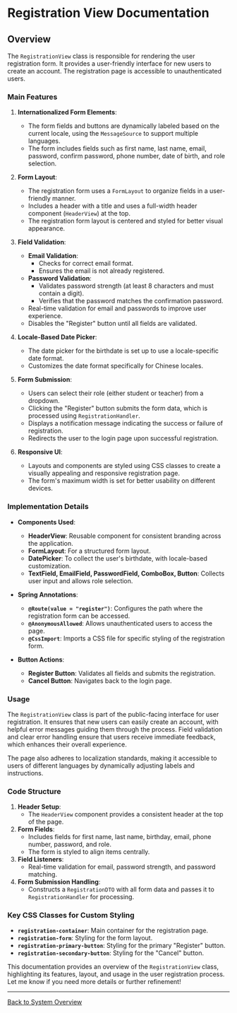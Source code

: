 # Registration View Documentation

## Overview

The `RegistrationView` class is responsible for rendering the user registration form. It provides a user-friendly interface for new users to create an account. The registration page is accessible to unauthenticated users.

### Main Features

1. **Internationalized Form Elements**:
    - The form fields and buttons are dynamically labeled based on the current locale, using the `MessageSource` to support multiple languages.
    - The form includes fields such as first name, last name, email, password, confirm password, phone number, date of birth, and role selection.

2. **Form Layout**:
    - The registration form uses a `FormLayout` to organize fields in a user-friendly manner.
    - Includes a header with a title and uses a full-width header component (`HeaderView`) at the top.
    - The registration form layout is centered and styled for better visual appearance.

3. **Field Validation**:
    - **Email Validation**:
        - Checks for correct email format.
        - Ensures the email is not already registered.
    - **Password Validation**:
        - Validates password strength (at least 8 characters and must contain a digit).
        - Verifies that the password matches the confirmation password.
    - Real-time validation for email and passwords to improve user experience.
    - Disables the "Register" button until all fields are validated.

4. **Locale-Based Date Picker**:
    - The date picker for the birthdate is set up to use a locale-specific date format.
    - Customizes the date format specifically for Chinese locales.

5. **Form Submission**:
    - Users can select their role (either student or teacher) from a dropdown.
    - Clicking the "Register" button submits the form data, which is processed using `RegistrationHandler`.
    - Displays a notification message indicating the success or failure of registration.
    - Redirects the user to the login page upon successful registration.

6. **Responsive UI**:
    - Layouts and components are styled using CSS classes to create a visually appealing and responsive registration page.
    - The form's maximum width is set for better usability on different devices.

### Implementation Details

- **Components Used**:
    - **HeaderView**: Reusable component for consistent branding across the application.
    - **FormLayout**: For a structured form layout.
    - **DatePicker**: To collect the user's birthdate, with locale-based customization.
    - **TextField, EmailField, PasswordField, ComboBox, Button**: Collects user input and allows role selection.

- **Spring Annotations**:
    - **`@Route(value = "register")`**: Configures the path where the registration form can be accessed.
    - **`@AnonymousAllowed`**: Allows unauthenticated users to access the page.
    - **`@CssImport`**: Imports a CSS file for specific styling of the registration form.

- **Button Actions**:
    - **Register Button**: Validates all fields and submits the registration.
    - **Cancel Button**: Navigates back to the login page.

### Usage

The `RegistrationView` class is part of the public-facing interface for user registration. It ensures that new users can easily create an account, with helpful error messages guiding them through the process. Field validation and clear error handling ensure that users receive immediate feedback, which enhances their overall experience.

The page also adheres to localization standards, making it accessible to users of different languages by dynamically adjusting labels and instructions.

### Code Structure

1. **Header Setup**:
    - The `HeaderView` component provides a consistent header at the top of the page.
2. **Form Fields**:
    - Includes fields for first name, last name, birthday, email, phone number, password, and role.
    - The form is styled to align items centrally.
3. **Field Listeners**:
    - Real-time validation for email, password strength, and password matching.
4. **Form Submission Handling**:
    - Constructs a `RegistrationDTO` with all form data and passes it to `RegistrationHandler` for processing.

### Key CSS Classes for Custom Styling

- **`registration-container`**: Main container for the registration page.
- **`registration-form`**: Styling for the form layout.
- **`registration-primary-button`**: Styling for the primary "Register" button.
- **`registration-secondary-button`**: Styling for the "Cancel" button.

This documentation provides an overview of the `RegistrationView` class, highlighting its features, layout, and usage in the user registration process. Let me know if you need more details or further refinement!

---

[Back to System Overview](../../system-overview.md)
